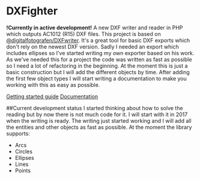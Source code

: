 # DXFighter
**!Currently in active development!**
A new DXF writer and reader in PHP which outputs AC1012 (R15) DXF files.
This project is based on [@digitalfotografen/DXFwriter](https://github.com/digitalfotografen/DXFwriter). It's a great tool for basic DXF exports which don't rely on the newest DXF version. Sadly I needed an export which includes ellipses so I've started writing my own exporter based on his work. As we've needed this for a project the code was written as fast as possible so I need a lot of refactoring in the beginning. At the moment this is just a basic construction but I will add the different objects by time.
After adding the first few object types I will start writing a documentation to make you working with this as easy as possible.

[Getting started guide](https://github.com/enjoping/DXFighter/wiki/GettingStarted) 
[Documentation](https://github.com/enjoping/DXFighter/wiki/Documentation) 

##Current development status
I started thinking about how to solve the reading but by now there is not much code for it. I will start with it in 2017 when the writing is ready.
The writing just started working and I will add all the entities and other objects as fast as possible. At the moment the library supports:
 - Arcs
 - Circles
 - Ellipses
 - Lines
 - Points